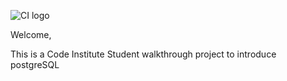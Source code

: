 ![CI logo](https://codeinstitute.s3.amazonaws.com/fullstack/ci_logo_small.png)

Welcome,

This is a Code Institute Student walkthrough project to introduce postgreSQL
